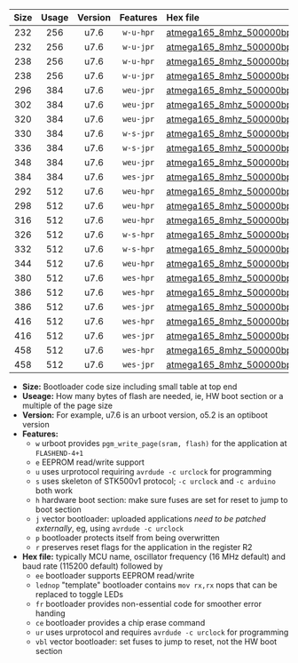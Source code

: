 |Size|Usage|Version|Features|Hex file|
|:-:|:-:|:-:|:-:|:--|
|232|256|u7.6|`w-u-hpr`|[atmega165_8mhz_500000bps_ur.hex](https://raw.githubusercontent.com/stefanrueger/urboot/main/atmega165_8mhz_500000bps_ur.hex)|
|232|256|u7.6|`w-u-jpr`|[atmega165_8mhz_500000bps_ur_vbl.hex](https://raw.githubusercontent.com/stefanrueger/urboot/main/atmega165_8mhz_500000bps_ur_vbl.hex)|
|238|256|u7.6|`w-u-hpr`|[atmega165_8mhz_500000bps_lednop_ur.hex](https://raw.githubusercontent.com/stefanrueger/urboot/main/atmega165_8mhz_500000bps_lednop_ur.hex)|
|238|256|u7.6|`w-u-jpr`|[atmega165_8mhz_500000bps_lednop_ur_vbl.hex](https://raw.githubusercontent.com/stefanrueger/urboot/main/atmega165_8mhz_500000bps_lednop_ur_vbl.hex)|
|296|384|u7.6|`weu-jpr`|[atmega165_8mhz_500000bps_ee_ur_vbl.hex](https://raw.githubusercontent.com/stefanrueger/urboot/main/atmega165_8mhz_500000bps_ee_ur_vbl.hex)|
|302|384|u7.6|`weu-jpr`|[atmega165_8mhz_500000bps_ee_lednop_ur_vbl.hex](https://raw.githubusercontent.com/stefanrueger/urboot/main/atmega165_8mhz_500000bps_ee_lednop_ur_vbl.hex)|
|320|384|u7.6|`weu-jpr`|[atmega165_8mhz_500000bps_ee_lednop_fr_ur_vbl.hex](https://raw.githubusercontent.com/stefanrueger/urboot/main/atmega165_8mhz_500000bps_ee_lednop_fr_ur_vbl.hex)|
|330|384|u7.6|`w-s-jpr`|[atmega165_8mhz_500000bps_vbl.hex](https://raw.githubusercontent.com/stefanrueger/urboot/main/atmega165_8mhz_500000bps_vbl.hex)|
|336|384|u7.6|`w-s-jpr`|[atmega165_8mhz_500000bps_lednop_vbl.hex](https://raw.githubusercontent.com/stefanrueger/urboot/main/atmega165_8mhz_500000bps_lednop_vbl.hex)|
|348|384|u7.6|`weu-jpr`|[atmega165_8mhz_500000bps_ee_lednop_fr_ce_ur_vbl.hex](https://raw.githubusercontent.com/stefanrueger/urboot/main/atmega165_8mhz_500000bps_ee_lednop_fr_ce_ur_vbl.hex)|
|384|384|u7.6|`wes-jpr`|[atmega165_8mhz_500000bps_ee_vbl.hex](https://raw.githubusercontent.com/stefanrueger/urboot/main/atmega165_8mhz_500000bps_ee_vbl.hex)|
|292|512|u7.6|`weu-hpr`|[atmega165_8mhz_500000bps_ee_ur.hex](https://raw.githubusercontent.com/stefanrueger/urboot/main/atmega165_8mhz_500000bps_ee_ur.hex)|
|298|512|u7.6|`weu-hpr`|[atmega165_8mhz_500000bps_ee_lednop_ur.hex](https://raw.githubusercontent.com/stefanrueger/urboot/main/atmega165_8mhz_500000bps_ee_lednop_ur.hex)|
|316|512|u7.6|`weu-hpr`|[atmega165_8mhz_500000bps_ee_lednop_fr_ur.hex](https://raw.githubusercontent.com/stefanrueger/urboot/main/atmega165_8mhz_500000bps_ee_lednop_fr_ur.hex)|
|326|512|u7.6|`w-s-hpr`|[atmega165_8mhz_500000bps.hex](https://raw.githubusercontent.com/stefanrueger/urboot/main/atmega165_8mhz_500000bps.hex)|
|332|512|u7.6|`w-s-hpr`|[atmega165_8mhz_500000bps_lednop.hex](https://raw.githubusercontent.com/stefanrueger/urboot/main/atmega165_8mhz_500000bps_lednop.hex)|
|344|512|u7.6|`weu-hpr`|[atmega165_8mhz_500000bps_ee_lednop_fr_ce_ur.hex](https://raw.githubusercontent.com/stefanrueger/urboot/main/atmega165_8mhz_500000bps_ee_lednop_fr_ce_ur.hex)|
|380|512|u7.6|`wes-hpr`|[atmega165_8mhz_500000bps_ee.hex](https://raw.githubusercontent.com/stefanrueger/urboot/main/atmega165_8mhz_500000bps_ee.hex)|
|386|512|u7.6|`wes-hpr`|[atmega165_8mhz_500000bps_ee_lednop.hex](https://raw.githubusercontent.com/stefanrueger/urboot/main/atmega165_8mhz_500000bps_ee_lednop.hex)|
|386|512|u7.6|`wes-jpr`|[atmega165_8mhz_500000bps_ee_lednop_vbl.hex](https://raw.githubusercontent.com/stefanrueger/urboot/main/atmega165_8mhz_500000bps_ee_lednop_vbl.hex)|
|416|512|u7.6|`wes-hpr`|[atmega165_8mhz_500000bps_ee_lednop_fr.hex](https://raw.githubusercontent.com/stefanrueger/urboot/main/atmega165_8mhz_500000bps_ee_lednop_fr.hex)|
|416|512|u7.6|`wes-jpr`|[atmega165_8mhz_500000bps_ee_lednop_fr_vbl.hex](https://raw.githubusercontent.com/stefanrueger/urboot/main/atmega165_8mhz_500000bps_ee_lednop_fr_vbl.hex)|
|458|512|u7.6|`wes-hpr`|[atmega165_8mhz_500000bps_ee_lednop_fr_ce.hex](https://raw.githubusercontent.com/stefanrueger/urboot/main/atmega165_8mhz_500000bps_ee_lednop_fr_ce.hex)|
|458|512|u7.6|`wes-jpr`|[atmega165_8mhz_500000bps_ee_lednop_fr_ce_vbl.hex](https://raw.githubusercontent.com/stefanrueger/urboot/main/atmega165_8mhz_500000bps_ee_lednop_fr_ce_vbl.hex)|

- **Size:** Bootloader code size including small table at top end
- **Useage:** How many bytes of flash are needed, ie, HW boot section or a multiple of the page size
- **Version:** For example, u7.6 is an urboot version, o5.2 is an optiboot version
- **Features:**
  + `w` urboot provides `pgm_write_page(sram, flash)` for the application at `FLASHEND-4+1`
  + `e` EEPROM read/write support
  + `u` uses urprotocol requiring `avrdude -c urclock` for programming
  + `s` uses skeleton of STK500v1 protocol; `-c urclock` and `-c arduino` both work
  + `h` hardware boot section: make sure fuses are set for reset to jump to boot section
  + `j` vector bootloader: uploaded applications *need to be patched externally*, eg, using `avrdude -c urclock`
  + `p` bootloader protects itself from being overwritten
  + `r` preserves reset flags for the application in the register R2
- **Hex file:** typically MCU name, oscillator frequency (16 MHz default) and baud rate (115200 default) followed by
  + `ee` bootloader supports EEPROM read/write
  + `lednop` "template" bootloader contains `mov rx,rx` nops that can be replaced to toggle LEDs
  + `fr` bootloader provides non-essential code for smoother error handing
  + `ce` bootloader provides a chip erase command
  + `ur` uses urprotocol and requires `avrdude -c urclock` for programming
  + `vbl` vector bootloader: set fuses to jump to reset, not the HW boot section
